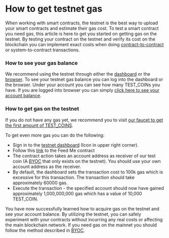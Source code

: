 # How to get testnet gas

<div class="dot-navigation">
    <a class="dot-navigation__item" href="what-is-gas.html"></a>
    <a class="dot-navigation__item" href="transaction-gas-prices.html"></a>
    <a class="dot-navigation__item" href="storage-gas-price.html"></a>
    <a class="dot-navigation__item" href="zk-computation-gas-fees.html"></a>
    <a class="dot-navigation__item dot-navigation__item--active" href="how-to-get-testnet-gas.html"></a>
    <a class="dot-navigation__item" href="efficient-gas-practices.html"></a>
    <a class="dot-navigation__item" href="contract-to-contract-gas-estimation.html"></a>
    <!-- Repeat above for more dots -->
</div>

When working with smart contracts, the testnet is the best way to upload your smart contracts and estimate their gas cost. To test a smart contract you need gas, this article is here to get you started on getting gas on the testnet. By testing your contract on the testnet and verify its cost on the blockchain you can implement exact costs when doing [contract-to-contract](contract-to-contract-gas-estimation.md) or system-to-contract transactions. 

### How to see your gas balance
We recommend using the testnet through either the [dashboard](https://testnet.partisiablockchain.com/) or the [browser](https://browser.testnet.partisiablockchain.com). To see your testnet gas balance you can log into the dashboard or the browser. Under your account you can see how many TEST_COINs you have. If you are logged into browser you can simply [click here to see your account balance](https://browser.testnet.partisiablockchain.com/account?tab=byoc).


### How to get gas on the testnet
If you do not have any gas yet, we recommend you to visit [our faucet to get the first amount of TEST_COINS](https://testnet.mpcfaucet.com/).

To get even more gas you can do the following: 
- Sign in to the [testnet dashboard](https://testnet.partisiablockchain.com/) (Icon in upper right corner).
- Follow this [link](https://testnet.partisiablockchain.com/info/contract/02c14c29b2697f3c983ada0ee7fac83f8a937e2ecd) to the Feed Me contract
- The contract action takes an account address as receiver of our test coin (A [BYOC](../../pbc-fundamentals/byoc.md) that only exists on the testnet). You should use your own account address as the receiver.
- By default, the dashboard sets the transaction cost to 100k gas which is excessive for this transaction. The transaction should take approximately 60000 gas.
- Execute the transaction - the specified account should now have gained approximately 1,000,000,000 gas which has a value of 10,000 TEST_COIN.


You have now successfully learned how to acquire gas on the testnet and see your account balance. By utilizing the testnet, you can safely experiment with your contracts without incurring any real costs or affecting the main blockchain network. If you need gas on the mainnet you should follow the method described in [BYOC](../../pbc-fundamentals/byoc.md).